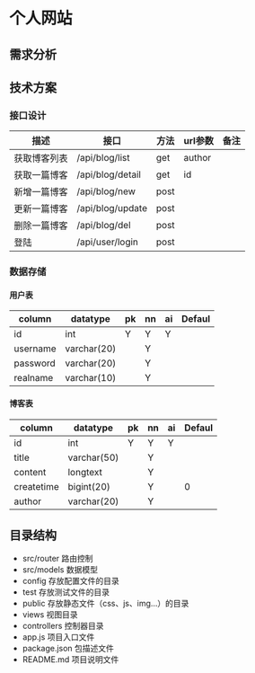 # 个人网站

## 需求分析

## 技术方案

### 接口设计

| 描述         | 接口             | 方法 | url参数 | 备注 |
| ------------ | ---------------- | ---- | ------- | ---- |
| 获取博客列表 | /api/blog/list   | get  | author  |      |
| 获取一篇博客 | /api/blog/detail | get  | id      |      |
| 新增一篇博客 | /api/blog/new    | post |         |      |
| 更新一篇博客 | /api/blog/update | post |         |      |
| 删除一篇博客 | /api/blog/del    | post |         |      |
| 登陆         | /api/user/login  | post |         |      |

### 数据存储

#### 用户表

| column   | datatype    | pk   | nn   | ai   | Defaul |
| -------- | ----------- | ---- | ---- | ---- | ------ |
| id       | int         | Y    | Y    | Y    |        |
| username | varchar(20) |      | Y    |      |        |
| password | varchar(20) |      | Y    |      |        |
| realname | varchar(10) |      | Y    |      |        |

#### 博客表

| column     | datatype    | pk   | nn   | ai   | Defaul |
| ---------- | ----------- | ---- | ---- | ---- | ------ |
| id         | int         | Y    | Y    | Y    |        |
| title      | varchar(50) |      | Y    |      |        |
| content    | longtext    |      | Y    |      |        |
| createtime | bigint(20)  |      | Y    |      | 0      |
| author     | varchar(20) |      | Y    |      |        |



## 目录结构

- src/router 路由控制
- src/models 数据模型
- config 存放配置文件的目录
- test 存放测试文件的目录
- public 存放静态文件（css、js、img...）的目录
- views 视图目录
- controllers 控制器目录
- app.js 项目入口文件
- package.json 包描述文件
- README.md 项目说明文件
